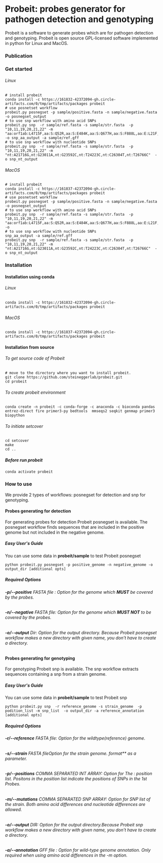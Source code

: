 # Probeit: probes generator for pathogen detection and genotyping
Probeit is a software to generate probes which are for pathogen detection and genotyping. Probeit is open source GPL-licensed software implemented in python for Linux and MacOS.



### Publication


### Get started
###### Linux
```
# install probeit
conda install -c https://161832-42372094-gh.circle-artifacts.com/0/tmp/artifacts/packages probeit
# use posnetset workflow
probeit.py posnegset -p sample/positive.fasta -n sample/negative.fasta -o posnegset_output
# to use snp workflow with amino acid SNPs
probeit.py snp  -r sample/ref.fasta -s sample/str.fasta  -p "10,11,19,20,21,22" -m "aa:orf1ab:L4715F,aa:S:Q52R,aa:S:E484K,aa:S:Q677H,aa:S:F888L,aa:E:L21F,aa:M:I82T"  -o snp_aa_output -a sample/ref.gff
# to use snp workflow with nucleotide SNPs
probeit.py snp  -r sample/ref.fasta -s sample/str.fasta  -p "10,11,19,20,21,22" -m "nt:A21716G,nt:G23011A,nt:G23592C,nt:T24223C,nt:C26304T,nt:T26766C"  -o snp_nt_output
```
###### MacOS
```
# install probeit
conda install -c https://161837-42372094-gh.circle-artifacts.com/0/tmp/artifacts/packages probeit
# use posnetset workflow
probeit.py posnegset -p sample/positive.fasta -n sample/negative.fasta -o posnegset_output
# to use snp workflow with amino acid SNPs
probeit.py snp  -r sample/ref.fasta -s sample/str.fasta  -p "10,11,19,20,21,22" -m "aa:orf1ab:L4715F,aa:S:Q52R,aa:S:E484K,aa:S:Q677H,aa:S:F888L,aa:E:L21F,aa:M:I82T"  -o 
# to use snp workflow with nucleotide SNPs
snp_aa_output -a sample/ref.gff
probeit.py snp  -r sample/ref.fasta -s sample/str.fasta  -p "10,11,19,20,21,22" -m "nt:A21716G,nt:G23011A,nt:G23592C,nt:T24223C,nt:C26304T,nt:T26766C"  -o snp_nt_output
```


### Installation
#### Installation using conda
###### Linux
```
conda install -c https://161832-42372094-gh.circle-artifacts.com/0/tmp/artifacts/packages probeit
```
###### MacOS
```
conda install -c https://161837-42372094-gh.circle-artifacts.com/0/tmp/artifacts/packages probeit
```
#### Installation from source
###### To get source code of Probeit
```
# move to the directory where you want to install probeit.
git clone https://github.com/steineggerlab/probeit.git
cd probeit
```
###### To create probeit environment
```
conda create -n probeit -c conda-forge -c anaconda -c bioconda pandas entrez-direct fire primer3-py bedtools  mmseqs2 seqkit genmap primer3 biopython
```
###### To initiate setcover
```
cd setcover
make
cd ..
```
##### Before run probeit 
```
conda activate probeit  
```


### How to use
We provide 2 types of workflows: posnegset for detection and snp for genotyping.
#### **Probes generating for detection**
For generating probes for detection Probeit posnegset is available. The posnegset  workflow finds sequences that are included in the positive genome but not included in the negative genome.
##### Easy User's Guide
You can use some data in **probeit/sample** to test Probeit posnegset
```
python probeit.py posnegset -p positive_genome -n negative_genome -o output_dir [additional opts]
```
##### Required Options
###### **-p/--positive** FASTA file : Option for the genome which **MUST** be covered by the probes.
###### **-n/--negative** FASTA file: Option for the genome which **MUST NOT** to be covered by the probes. 
###### **-o/--output** Dir: Option for the output directory. Because Probeit posnegset workflow makes a new directory with given name, you don't have to create a directory. 

#### **Probes generating for genotyping** 
For genotyping Probeit snp is available. The snp workflow extracts sequences containing a snp from a strain genome.
##### Easy User's Guide
You can use some data in **probeit/sample** to test Probeit snp
```
python probeit.py snp  -r reference_genome -s strain_genome  -p podition_list -m snp_list  -o output_dir -a reference_annotation [additional opts]
```

##### Required Options
###### **-r/--reference** FASTA file: Option for the wildtype(reference) genome. 
###### **-s/--strain** FASTA fileOption for the strain genome.  format** as a parameter.
###### **-p/--positions** COMMA SEPARATED INT ARRAY: Option for The : position list. Positons in the position list indicate the positions of SNPs in the 1st Probes.  
###### **-m/--mutations** COMMA SEPARATED SNP ARRAY: Option for SNP list of the strain. Both amino acid differences and nucleotide differences are allowed. 
###### **-o/--output** DIR: Option for the output directory.Because Probeit snp workflow makes a new directory with given name, you don't have to create a directory. 
###### **-a/--annotation** GFF file : Option for wild-type genome annotation. Only required when using amino acid differences in the -m option.
